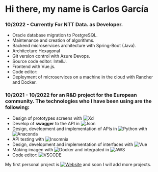 # Hi there, my name is Carlos García

### 10/2022 - Currently For NTT Data. as  Developer.

* Oracle database migration to PostgreSQL.
* Maintenance and creation of algorithms.
* Backend microservices architecture with Spring-Boot (Java).
* Architecture Hexagonal
* Git version control with Azure Devops.
* Source code editor: IntellJ.
* Frontend with Vue.js.
* Code editor:
* Deployment of microservices on a machine in the cloud with Rancher and Docker.
### 10/2021 - 10/2022 for an R&D project for the European community. The technologies who I have been using are the following:

* Design of prototypes screens with ![Xd](https://img.shields.io/badge/Adobe_Xd-54096E?style=for-the-badge&logo=AdobeXd&logoColor=F213E8&labelColor=54096E)
* Develop of **swagger** to the API in ![Json](https://img.shields.io/badge/JSON-137FF0?style=for-the-badge&logo=Json&logoColor=635A54&labelColor=white)
* Design, development and implementation of APIs in ![Python](https://img.shields.io/badge/Python-FFFA09?style=for-the-badge&logo=Python&logoColor=137FF0&labelColor=FFFA09) with ![Anaconda](https://img.shields.io/badge/Anaconda-00CC33?style=for-the-badge&logo=Anaconda&logoColor=00CC33&labelColor=FFFFFF)
* API testing with ![Insomnia](https://img.shields.io/badge/Insomnia-8337E9?style=for-the-badge&logo=Insomnia&logoColor=8337E9&labelColor=FFFFFF)
* Design, development and implementation of interfaces with ![Vue](https://img.shields.io/badge/Vue-007855?style=for-the-badge&logo=Vue.js&logoColor=007855&labelColor=FFFFFF)
* Making imagen with ![Docker](https://img.shields.io/badge/Docker-0078C7?style=for-the-badge&logo=Docker&logoColor=0078C7&labelColor=FFFFFF) and integrated in ![AWS](https://img.shields.io/badge/AWS-E83908?style=for-the-badge&logo=Amazon&AWS&logoColor=000000&labelColor=FFFFFF)
* Code editor: ![VSCODE](https://img.shields.io/badge/VS_Code-0078C7?style=for-the-badge&logo=Visualstudio&logoColor=0078C7&labelColor=FFFFFF)

My first personal project is [![Website](https://img.shields.io/badge/My_Website-9146FF?style=for-the-badge&logo=Wordpress&logoColor=0078C7&labelColor=FFFFFF)](https://www.cgndevelopments.com) and soon I will add more projects.
